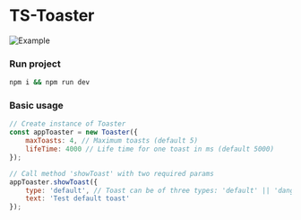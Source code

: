 # TS-Toaster
![Example](https://sun9-22.userapi.com/quRxyTQJwBfECYZ8Yc-9k2VDJC7yRgknJjP0fQ/3PgF0bwpTEI.jpg "Example")

### Run project

```bash
npm i && npm run dev
```

### Basic usage

```js
// Create instance of Toaster
const appToaster = new Toaster({
    maxToasts: 4, // Maximum toasts (default 5)
    lifeTime: 4000 // Life time for one toast in ms (default 5000)
});

// Call method 'showToast' with two required params
appToaster.showToast({
    type: 'default', // Toast can be of three types: 'default' || 'danger' || 'warning'
    text: 'Test default toast'
});
```